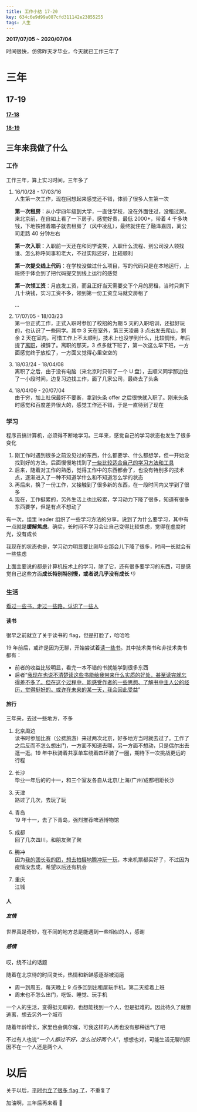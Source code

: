 ```yaml
---
title: 工作小结 17-20
key: 634c6e9d99a087cfd311142e23855255
tags: 人生
---
```


**2017/07/05 ~ 2020/07/04**

时间很快，仿佛昨天才毕业，今天就已工作三年了

<!--more-->

# 三年

## 17-19

#### [17-18](https://hate13.com/2018/05/28/%E5%B7%A5%E4%BD%9C%E5%B0%8F%E7%BB%93-17-18.html)

#### [18-19](https://hate13.com/2019/05/25/%E5%B7%A5%E4%BD%9C%E5%B0%8F%E7%BB%93-18-19.html)

## 三年来我做了什么

### 工作

工作三年，算上实习时间，三年多了

1. 16/10/28 - 17/03/16   
   人生第一次工作，现在回想起来感觉还不错，体验了很多人生第一次

   **第一次租房**：从小学四年级到大学，一直住学校，没在外面住过，没租过房。来北京前，在自如上看了一下房子，感觉好贵，最低 2000+，带着 4 千多块钱，下地铁推着箱子就去租房了（风中凌乱），最终就住在了融泽嘉园，离公司走路 40 分钟左右

   **第一次入职**：入职前一天还在和同学说笑，入职什么流程、到公司没人领找谁、怎么称呼同事和老大，不过实际还好，比较顺利

   **第一次提交线上代码**：在学校没做过什么项目，写的代码只是在本地运行，上班终于体会到了把代码提交到线上运行的感觉

   **第一次领工资**：月底发工资，而且正好当天需要交下个月的房租，当时只剩下几十块钱，实习工资不多，领到第一份工资立马就交房租了

   ...

2. 17/07/05 - 18/03/23  
   第一份正式工作，正式入职时参加了校招的为期 5 天的入职培训，还挺好玩的，也认识了一些同学。其中 3 天在室外，第三天凌晨 3 点出发去爬山，剩余 2 天在室内。可惜工作上不太顺利，技术上也没学到什么，比较惆怅，年后提了[离职](https://hate13.com/2018/03/23/%E5%86%8D%E8%A7%81%E7%99%BE%E5%BA%A6.html)，裸辞了。离职的那天，3 点多就下班了，第一次这么早下班，一方面感觉终于放松了，一方面又觉得心里空空的

3. 18/03/24 - 18/04/08  
   离职了之后，由于没有电脑（来北京时只带了一个 U 盘），去顺义同学那边住了一小段时间，边复习边找工作，面了几家公司，最终去了头条

4. 18/04/09 - 20/07/04  
   由于穷，加上社保最好不要断，拿到头条 offer 之后很快就入职了。刚来头条时感觉和百度差异很大的，感觉工作还不错，于是一直待到了现在

### 学习

程序员搞计算机，必须得不断地学习。三年来，感觉自己的学习状态也发生了很多变化

1. 刚工作时遇到很多之前没见过的东西，什么都要学、什么都想学，但一开始没找到好的方法，后面慢慢地找到了[一些比较适合自己的学习方法和工具](https://hate13.com/2019/09/28/%E6%88%91%E7%9A%84%E5%AD%A6%E4%B9%A0%E5%B7%A5%E5%85%B7.html)
2. 后来，随着对工作的熟悉，觉得工作中的东西都会了，也没有特别多的技术点，逐渐进入了一种不知道学什么和不知道怎么学的状态
3. 再后来，换了一份工作，又接触到了很多新的东西，在一段时间内又学到了很多
4. 现在，工作挺累的，另外生活上也比较累，学习动力下降了很多，知道有很多东西要学，但是有点不想动了

有一次，组里 leader 组织了一些学习方法的分享，说到了为什么要学习，其中有一点就是**缓解焦虑**。确实，长时间不学习会让自己变得比较焦虑，觉得在虚度时光，没有成长

我现在的状态也是，学习动力明显要比刚毕业那会儿下降了很多，时间一长就会有一些焦虑

上面主要说的都是计算机技术上的学习，除了它，还有很多要学习的东西，可是感觉自己这些方面**成长特别特别慢，或者说几乎没有成长** 👎

### 生活

<u>看过一些书，走过一些路，认识了一些人</u>

#### 读书

很早之前就立了关于读书的 flag，但是打脸了，哈哈哈

19 年前后，或许是因为无聊，开始尝试着[读一些书](https://hate13.com/book.html)。其中技术类书和非技术类书都有：

- 前者的收益比较明显，看完一本不错的书就能学到很多东西
- 后者“[我现在也说不清楚读这些书能给我带来什么实质的好处，甚至读完就忘得差不多了。但在这个过程中，能感受作者的一些思想、了解书中主人公的经历，觉得挺好的。或许在未来的某一天，我会因此受益](https://hate13.com/2020/03/21/%E5%85%B3%E4%BA%8E%E8%AF%BB%E4%B9%A6.html)”

#### 旅行

三年来，去过一些地方，不多

1. 北京周边  
   读书时参加比赛（公费旅游）来过两次北京，好多地方当时就去过了。工作了之后反而不怎么想出门，一方面不知道去哪，另一方面不想动，只是偶尔出去逛一逛。19 年中秋骑着共享单车绕着四环骑了一圈，期待下一次挑战更远的行程

2. 长沙  
   毕业一年后的的十一，和三个室友各自从北京/上海/广州/成都相距长沙

3. 天津  
   路过了几次，去玩了玩

4. 青岛  
   19 年十一，去了下青岛，强烈推荐啤酒博物馆

5. 成都  
   回了几次四川，和朋友聚了聚

6. ~~腾冲~~  
   因为[我的团长我的团，想去拍摄地腾冲玩一玩](http://www2.zhihu.com/question/60166769/answer/949638454)，本来机票都买好了，不过因为疫情没去成，希望以后还有机会

7. 重庆  
   江城

#### 人

##### 友情

世界真是奇妙，在不同的地方总是能遇到一些相似的人，感谢

##### 感情

哎，绕不过的话题

随着在北京待的时间变长，热情和新鲜感逐渐被消磨

- 周一到周五，每天晚上 9 点多回到出租屋玩手机，第二天接着上班
- 周末也不怎么出门，吃饭、睡觉、玩手机

一个人的生活，变得挺无聊的，也想能找到一个人，但是挺难的。因此待久了就想逃离，想去另外一个城市

随着年龄增长，家里也会偶尔催，可我这样的人再也没有那种运气了吧

不过有人也说“*一个人都过不好，怎么过好两个人*”，想想也对，可能生活无聊的原因不在一个人还是两个人

# 以后

关于以后，[平时也立了很多 flag 了](https://hate13.com/2019/10/01/Next.html)，不重复了

加油啊，三年后再来看 👊